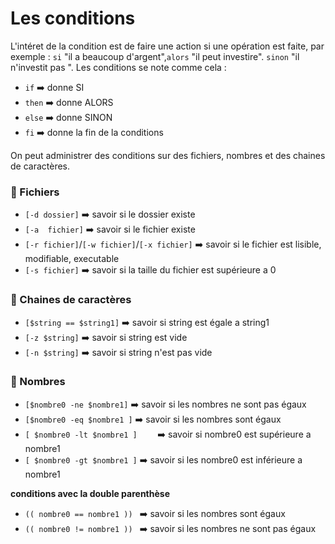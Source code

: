 # Les conditions
L'intéret de la condition est de faire une action si une opération est faite, par exemple : `si` "il a beaucoup d'argent",`alors` "il peut investire". `sinon` "il n'investit pas ".
Les conditions se note comme cela :

- `if`   :arrow_right: donne SI
- `then` :arrow_right: donne ALORS
- `else` :arrow_right: donne SINON
- `fi`   :arrow_right: donne la fin de la conditions

On peut administrer des conditions sur des fichiers, nombres et des chaines de caractères.

###  :small_red_triangle: Fichiers

* `[-d dossier]` :arrow_right: savoir si le dossier existe
* `[-a  fichier]` :arrow_right: savoir si le fichier existe 
* `[-r fichier]`/`[-w fichier]`/`[-x fichier]` :arrow_right: savoir si le fichier est lisible, modifiable, executable
* `[-s fichier]` :arrow_right: savoir si la taille du fichier est supérieure a 0



###  :small_red_triangle: Chaines de caractères

* `[$string == $string1]` :arrow_right: savoir si string est égale a string1
* `[-z $string]` :arrow_right: savoir si string est vide
* `[-n $string]` :arrow_right: savoir si string n'est pas vide


###  :small_red_triangle: Nombres

* `[$nombre0 -ne $nombre1]` :arrow_right: savoir si les nombres ne sont pas égaux
* `[$nombre0 -eq $nombre1 ]` :arrow_right: savoir si les nombres sont égaux
* `[ $nombre0 -lt $nombre1 ]	` :arrow_right: savoir si nombre0 est supérieure a nombre1
* `[ $nombre0 -gt $nombre1 ]` :arrow_right: savoir si les nombre0 est inférieure a nombre1

**conditions avec la double parenthèse**

* `(( nombre0 == nombre1 ))	` :arrow_right: savoir si les nombres sont égaux
* `(( nombre0 != nombre1 ))	` :arrow_right: savoir si les nombres ne sont pas égaux









